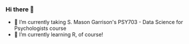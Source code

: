 ### Hi there 👋

- 🔭 I’m currently taking S. Mason Garrison's PSY703 - Data Science for Psychologists course 
- 🌱 I’m currently learning R, of course!

<!--
**bob-dwyer/bob-dwyer** is a ✨ _special_ ✨ repository because its `README.md` (this file) appears on your GitHub profile.
-->
